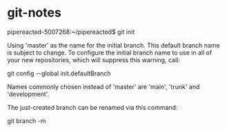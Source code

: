 # git-notes

pipereacted-5007268:~/pipereacted$ git init

Using 'master' as the name for the initial branch. This default branch name is subject to change. To configure the initial branch name to use in all of your new repositories, which will suppress this warning, call:

git config --global init.defaultBranch <name>

Names commonly chosen instead of 'master' are 'main', 'trunk' and 'development'.

The just-created branch can be renamed via this command:

git branch -m <name>
